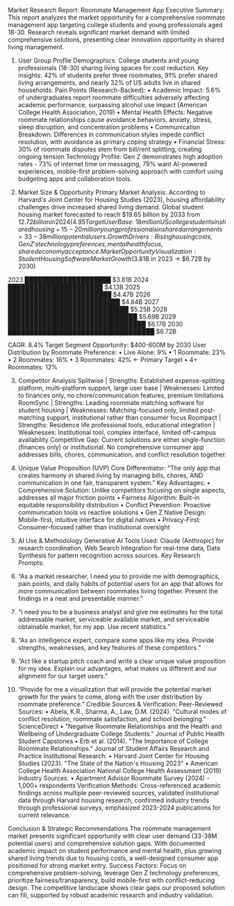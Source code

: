 Market Research Report: Roommate Management App
Executive Summary: This report analyzes the market opportunity for a comprehensive roommate management app targeting college students and young professionals aged 18-30. Research reveals significant market demand with limited comprehensive solutions, presenting clear innovation opportunity in shared living management.
 
1. User Group Profile
Demographics: College students and young professionals (18-30) sharing living spaces for cost reduction. Key insights: 42% of students prefer three roommates, 91% prefer shared living arrangements, and nearly 32% of US adults live in shared households.
Pain Points (Research-Backed): • Academic Impact: 5.6% of undergraduates report roommate difficulties adversely affecting academic performance, surpassing alcohol use impact (American College Health Association, 2019) • Mental Health Effects: Negative roommate relationships cause avoidance behaviors, anxiety, stress, sleep disruption, and concentration problems • Communication Breakdown: Differences in communication styles impede conflict resolution, with avoidance as primary coping strategy • Financial Stress: 30% of roommate disputes stem from bill/rent splitting, creating ongoing tension
Technology Profile: Gen Z demonstrates high adoption rates - 73% of internet time on messaging, 79% want AI-powered experiences, mobile-first problem-solving approach with comfort using budgeting apps and collaboration tools.
 
2. Market Size & Opportunity
Primary Market Analysis: According to Harvard's Joint Center for Housing Studies (2023), housing affordability challenges drive increased shared living demand. Global student housing market forecasted to reach $19.65 billion by 2033 from $12.72 billion in 2024 (4.95% CAGR).
Target User Base: ~18 million US college students in shared housing + 15-20 million young professionals in shared arrangements = 33-38 million potential users.
Growth Drivers: Rising housing costs, Gen Z's technology preferences, mental health focus, shared economy acceptance.
Market Opportunity Visualization:
Student Housing Software Market Growth
($3.81B in 2023 → $6.72B by 2030)

2023  ████████████████████ $3.81B
2024  ██████████████████████ $4.13B
2025  ████████████████████████ $4.47B
2026  ██████████████████████████ $4.84B
2027  ████████████████████████████ $5.25B
2028  ██████████████████████████████ $5.69B
2029  ████████████████████████████████ $6.17B
2030  ██████████████████████████████████ $6.72B

CAGR: 8.4%
Target Segment Opportunity: $400-600M by 2030
User Distribution by Roommate Preference:
•	Live Alone: 9%
•	1 Roommate: 23%
•	2 Roommates: 16%
•	3 Roommates: 42% ← Primary Target
•	4+ Roommates: 12%
 
3. Competitor Analysis
Splitwise | Strengths: Established expense-splitting platform, multi-platform support, large user base | Weaknesses: Limited to finances only, no chore/communication features, premium limitations
RoomSync | Strengths: Leading roommate matching software for student housing | Weaknesses: Matching-focused only, limited post-matching support, institutional rather than consumer focus
Roompact | Strengths: Residence life professional tools, educational integration | Weaknesses: Institutional tool, complex interface, limited off-campus availability
Competitive Gap: Current solutions are either single-function (finances only) or institutional. No comprehensive consumer app addresses bills, chores, communication, and conflict resolution together.
 
4. Unique Value Proposition (UVP)
Core Differentiator: "The only app that creates harmony in shared living by managing bills, chores, AND communication in one fair, transparent system."
Key Advantages: • Comprehensive Solution: Unlike competitors focusing on single aspects, addresses all major friction points • Fairness Algorithm: Built-in equitable responsibility distribution • Conflict Prevention: Proactive communication tools vs reactive solutions • Gen Z Native Design: Mobile-first, intuitive interface for digital natives • Privacy-First: Consumer-focused rather than institutional oversight
 
5. AI Use & Methodology
Generative AI Tools Used: Claude (Anthropic) for research coordination, Web Search Integration for real-time data, Data Synthesis for pattern recognition across sources.
Key Research Prompts:  

1. “As a market researcher, I need you to provide me with demographics, pain points, and daily habits of potential users for an app that allows for more communication between roommates living together. Present the findings in a neat and presentable manner.” 
 2. “I need you to be a business analyst and give me estimates for the total addressable market, serviceable available market, and serviceable obtainable market, for my app. Use recent statistics.”  
3. “As an intelligence expert, compare some apps like my idea. Provide strengths, weaknesses, and key features of these competitors.”  
4. “Act like a startup pitch coach and write a clear unique value proposition for my idea. Explain our advantages, what makes us different and our alignment for our target users.”  
5. “Provide for me a visualization that will provide the potential market growth for the years to come, along with the user distribution by roommate preference.” 
Credible Sources & Verification:
Peer-Reviewed Sources: • Abela, K.R., Sharma, A., Law, D.M. (2024). "Cultural modes of conflict resolution, roommate satisfaction, and school belonging." ScienceDirect • "Negative Roommate Relationships and the Health and Wellbeing of Undergraduate College Students." Journal of Public Health Student Capstones • Erb et al. (2014). "The Importance of College Roommate Relationships." Journal of Student Affairs Research and Practice
Institutional Research: • Harvard Joint Center for Housing Studies (2023). "The State of the Nation's Housing 2023" • American College Health Association National College Health Assessment (2019)
Industry Sources: • Apartment Advisor Roommate Survey (2024) - 1,000+ respondents
Verification Methods: Cross-referenced academic findings across multiple peer-reviewed sources, validated institutional data through Harvard housing research, confirmed industry trends through professional surveys, emphasized 2023-2024 publications for current relevance.
 
Conclusion & Strategic Recommendations
The roommate management market presents significant opportunity with clear user demand (33-38M potential users) and comprehensive solution gaps. With documented academic impact on student performance and mental health, plus growing shared living trends due to housing costs, a well-designed consumer app positioned for strong market entry.
Success Factors: Focus on comprehensive problem-solving, leverage Gen Z technology preferences, prioritize fairness/transparency, build mobile-first with conflict-reducing design. The competitive landscape shows clear gaps our proposed solution can fill, supported by robust academic research and industry validation.

